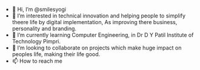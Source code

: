 - 👋 Hi, I’m @smilesyogi
- 👀 I’m interested in technical innovation and helping people to simplify theere life by digital implementation, As improving there business, personality and branding.
- 🌱 I’m currently learning Computer Engineering, in Dr D Y Patil Institute of Technology Pimpri.
- 💞️ I’m looking to collaborate on projects which make huge impact on peoples life, making their life good. 
- 📫 How to reach me 

<!---
smilesyogi/smilesyogi is a ✨ special ✨ repository because its `README.md` (this file) appears on your GitHub profile.
You can click the Preview link to take a look at your changes.
--->
